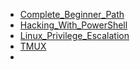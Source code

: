 - [Complete_Beginner_Path](Complete_Beginner_Path/Complete_Beginner_Path.md)
- [Hacking_With_PowerShell](Hacking_With_PowerShell.md)
- [Linux_Privilege_Escalation](Linux_Privilege_Escalation.md)
- [TMUX](TMUX.md)
- 